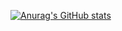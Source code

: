 

[![Anurag's GitHub stats](https://github-readme-stats.vercel.app/api?username=wangguoyan&show_icons=true&theme=moltack)](https://github.com/anuraghazra/github-readme-stats)
